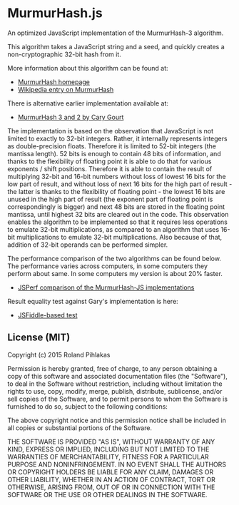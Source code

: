 # MurmurHash.js

An optimized JavaScript implementation of the MurmurHash-3 algorithm.

This algorithm takes a JavaScript string and a seed, and quickly creates a non-cryptographic 32-bit hash from it.

More information about this algorithm can be found at:

*	[MurmurHash homepage](https://code.google.com/p/smhasher/)
*	[Wikipedia entry on MurmurHash](http://en.wikipedia.org/wiki/MurmurHash) 

There is alternative earlier implementation available at:

* [MurmurHash 3 and 2 by Cary Gourt](http://github.com/garycourt/murmurhash-js)

The implementation is based on the observation that JavaScript is not limited to exactly to 32-bit integers. Rather, it internally represents integers as double-precision floats. Therefore it is limited to 52-bit integers (the mantissa length). 52 bits is enough to contain 48 bits of information, and thanks to the flexibility of floating point it is able to do that for various exponents / shift positions. Therefore it is able to contain the result of multiplying 32-bit and 16-bit numbers without loss of lowest 16 bits for the low part of result, and without loss of next 16 bits for the high part of result - the latter is thanks to the flexibility of floating point - the lowest 16 bits are unused in the high part of result (the exponent part of floating point is correspondingly is bigger) and next 48 bits are stored in the floating point mantissa, until highest 32 bits are cleared out in the code. This observation enables the algorithm to be implemented so that it requires less operations to emulate 32-bit multiplications, as compared to an algorithm that uses 16-bit multiplications to emulate 32-bit multiplications. Also because of that, addition of 32-bit operands can be performed simpler.

The performance comparison of the two algorithms can be found below. The performance varies across computers, in some computers they perform about same. In some computers my version is about 20% faster.

* [JSPerf comparison of the MurmurHash-JS implementations](http://jsperf.com/murmurhash3-comparison/2)

Result equality test against Gary's implementation is here:

* [JSFiddle-based test](http://jsfiddle.net/4u0ve7ux/2/)

## License (MIT)

Copyright (c) 2015 Roland Pihlakas

Permission is hereby granted, free of charge, to any person obtaining a copy of this software and associated documentation files (the "Software"), to deal in the Software without restriction, including without limitation the rights to use, copy, modify, merge, publish, distribute, sublicense, and/or sell copies of the Software, and to permit persons to whom the Software is furnished to do so, subject to the following conditions:

The above copyright notice and this permission notice shall be included in all copies or substantial portions of the Software.

THE SOFTWARE IS PROVIDED "AS IS", WITHOUT WARRANTY OF ANY KIND, EXPRESS OR IMPLIED, INCLUDING BUT NOT LIMITED TO THE WARRANTIES OF MERCHANTABILITY, FITNESS FOR A PARTICULAR PURPOSE AND NONINFRINGEMENT. IN NO EVENT SHALL THE AUTHORS OR COPYRIGHT HOLDERS BE LIABLE FOR ANY CLAIM, DAMAGES OR OTHER LIABILITY, WHETHER IN AN ACTION OF CONTRACT, TORT OR OTHERWISE, ARISING FROM, OUT OF OR IN CONNECTION WITH THE SOFTWARE OR THE USE OR OTHER DEALINGS IN THE SOFTWARE.
